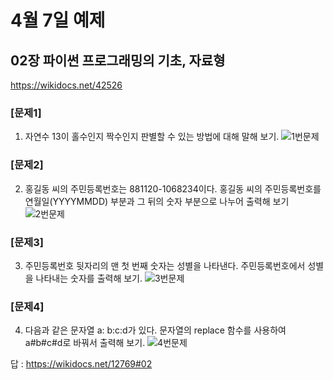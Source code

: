 # 4월 7일 예제

## 02장 파이썬 프로그래밍의 기초, 자료형 
https://wikidocs.net/42526

### [문제1]
1. 자연수 13이 홀수인지 짝수인지 판별할 수 있는 방법에 대해 말해 보기.
![1번문제](https://user-images.githubusercontent.com/77951853/113811176-b3181f80-97a6-11eb-9592-05194e62f324.png)

### [문제2] 
2. 홍길동 씨의 주민등록번호는 881120-1068234이다. 홍길동 씨의 주민등록번호를 연월일(YYYYMMDD) 부분과 그 뒤의 숫자 부분으로 나누어 출력해 보기
![2번문제](https://user-images.githubusercontent.com/77951853/113811203-bd3a1e00-97a6-11eb-9b15-33e458169b05.png)


### [문제3]
3. 주민등록번호 뒷자리의 맨 첫 번째 숫자는 성별을 나타낸다. 주민등록번호에서 성별을 나타내는 숫자를 출력해 보기.
![3번문제](https://user-images.githubusercontent.com/77951853/113811217-c1663b80-97a6-11eb-9ff0-bf52ef0960e5.png)


### [문제4]
4. 다음과 같은 문자열 a: b:c:d가 있다. 문자열의 replace 함수를 사용하여 a#b#c#d로 바꿔서 출력해 보기.
![4번문제](https://user-images.githubusercontent.com/77951853/113811221-c32fff00-97a6-11eb-8e37-7211508342dd.png)


답 : https://wikidocs.net/12769#02
